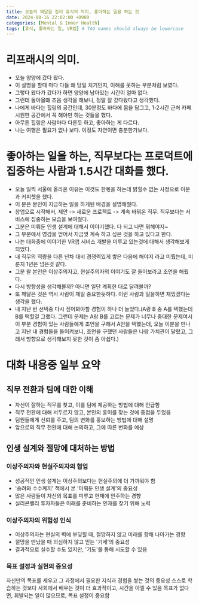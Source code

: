 ```yaml
---
title: 오늘의 깨달음 정리 휴식의 의미, 좋아하는 일을 하는 것
date: 2024-08-16 22:02:00 +0900
categories: [Mental & Inner Health]
tags: [휴식, 좋아하는 일, VR앱] # TAG names should always be lowercase
---
```

# 리프래시의 의미.
* 오늘 양양에 갔다 왔다.
* 이 설명을 할때 마다 다들 왜 당일 치기인지, 이해를 못하는 부분처럼 보였다.
* 그렇다 왔다가 갔다가 하면 양양에 남아있는 시간이 얼마 없다.
* 그런데 돌아올떄 즈음 생각을 해보니, 정말 잘 갔다왔다고 생각했다.
* 나에게 바다는 힐링의 공간인데, 30분정도 바다에 몸을 담그고, 1-2시간 근처 카페 시원한 공간에서 꼭 해야만 하는 것들을 했다.
* 아무튼 힐링은 사람마다 다른듯 하고, 좋아하는 게 다르다.
* 나는 여행은 필요가 없나 보다. 이정도 자연이면 충분한가보다.


# 좋아하는 일을 하는, 직무보다는 프로덕트에 집중하는 사람과 1.5시간 대화를 했다.
* 오늘 일찍 서울에 올라온 이유는 이것도 한몫을 하는데 밝힐수 없는 사정으로 이분과 커피쳇을 했다.
* 이 분은 본인이 지금하는 일을 하게된 배경을 설명해줬다.
* 창업으로 시작해서, 제안 -> 새로운 프로젝트 -> 계속 바꿔온 직무. 직무보다는 서비스에 집중하는 모습을 보여줬다.
* 그분은 미뤄둔 인생 설계에 대해서 이야기했다. 다 되고 나면 뭐해야지~
* 그 부분에서 영감을 얻어서 지금껏 계속 하고 싶은 것을 하고 있다고 한다.
* 나는 대화중에 이야기한 VR앱 서비스 개발을 미루고 있는것에 대해서 생각해보게 되었다.
* 내 직무의 역량을 다른 년차 대비 경쟁력있게 쌓은 다음에 해야지 라고 미뤘는데, 미룬지 1년은 넘은것 같다.
* 그분 왈 본인은 이상주의자고, 현실주의자의 이야기도 잘 들어보라고 조언을 해줬다.
* 다시 방향성을 생각해볼까? 아니면 일단 계획한 대로 달려볼까?
* 또 깨달은 것은 역시 사람이 제일 중요한듯하다. 이런 사람과 일을하면 재밌겠다는 생각을 했다.
* 내 지난 번 선택중 다시 짚어봐야할 경험이 하나 더 늘었다.(A랑 B 중 A를 택했는데 B를 택할걸 그랬다. 그런데 문제는 A랑 B를 고르는 문제가 너무나 중대한 문제여서 이 부분 경험이 있는 사람들에게 조언을 구해서 A안을 택했는데, 오늘 이분을 만나고 지난 내 경험들을 돌이켜보니, 조언을 구했던 사람들은 나랑 가치관이 달랐고, 그래서 방향으로 생각해보지 못한 것이 좀 아쉽다.)


# 대화 내용중 일부 요약
## 직무 전환과 팀에 대한 이해
* 자신이 잘하는 직무를 찾고, 이를 팀에 제공하는 방법에 대해 언급함
* 직무 전환에 대해 서두르지 않고, 본인의 흥미를 찾는 것에 중점을 두었음
* 팀원들에게 신뢰를 주고, 팀의 변화를 홍보하는 방법에 대해 설명
* 앞으로의 직무 전환에 대해 논의하고, 그에 따른 변화를 예상


## 인생 설계와 절망에 대처하는 방법

### 이상주의자와 현실주의자의 협업
* 성공적인 인생 설계는 이상주의보다는 현실주의에 더 가까워야 함
* '승려와 수수께끼' 책에서 본 '미뤄둔 인생 설계'의 중요성
* 많은 사람들이 자신의 목표를 미루고 현재에 안주하는 경향
* 실리콘밸리 투자자들은 미래를 준비하는 인재를 찾기 위해 노력

### 이상주의자의 위험성 인식
* 이상주의자는 현실의 벽에 부딪힐 때, 절망하지 않고 미래를 향해 나아가는 경향
* 절망을 만났을 때 의심하지 않고 믿는 '기세'의 중요성
* 결과적으로 실수할 수도 있지만, '기도'를 통해 시도할 수 있음

### 목표 설정과 실현의 중요성
자신만의 목표를 세우고 그 과정에서 필요한 지식과 경험을 쌓는 것의 중요성
스스로 학습하는 것보다 사회에서 배우는 것이 더 효과적이고, 시간을 아낄 수 있음
목표가 없다면, 휘발되는 일이 많으므로, 목표 설정이 중요함
